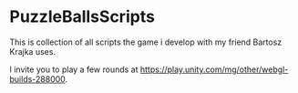 # PuzzleBallsScripts
This is collection of all scripts the game i develop with my friend Bartosz Krajka uses.

I invite you to play a few rounds at https://play.unity.com/mg/other/webgl-builds-288000.
